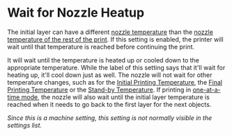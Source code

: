 Wait for Nozzle Heatup
====
The initial layer can have a different [nozzle temperature](../material/material_print_temperature_layer_0.md) than the [nozzle temperature of the rest of the print](../material/material_print_temperature.md). If this setting is enabled, the printer will wait until that temperature is reached before continuing the print.

It will wait until the temperature is heated up or cooled down to the appropriate temperature. While the label of this setting says that it'll wait for heating up, it'll cool down just as well. The nozzle will not wait for other temperature changes, such as for the [Initial Printing Temperature](../material/material_initial_print_temperature.md), the [Final Printing Temperature](../material/material_final_print_temperature.md) or the [Stand-by Temperature](../material/material_standby_temperature.md). If printing in [one-at-a-time mode](../blackmagic/print_sequence.md), the nozzle will also wait until the initial layer temperature is reached when it needs to go back to the first layer for the next objects.

*Since this is a machine setting, this setting is not normally visible in the settings list.*